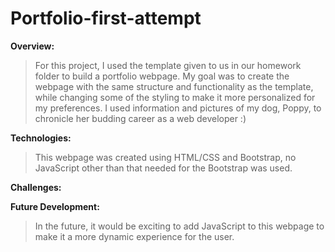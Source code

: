# Portfolio-first-attempt

**Overview:**
>For this project, I used the template given to us in our homework folder to build a portfolio webpage. My goal was to create the webpage with the same structure and functionality as the template, while changing some of the styling to make it more personalized for my preferences. I used information and pictures of my dog, Poppy, to chronicle her budding career as a web developer :)

**Technologies:**
>This webpage was created using HTML/CSS and Bootstrap, no JavaScript other than that needed for the Bootstrap was used.

**Challenges:**


**Future Development:**
>In the future, it would be exciting to add JavaScript to this webpage to make it a more dynamic experience for the user.